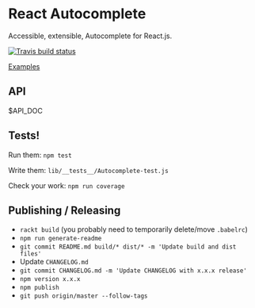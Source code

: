 # React Autocomplete

Accessible, extensible, Autocomplete for React.js.

[![Travis build status](https://travis-ci.org/reactjs/react-autocomplete.svg?branch=master)](https://travis-ci.org/reactjs/react-autocomplete/)

[Examples](https://reactcommunity.org/react-autocomplete/)

## API

$API_DOC

## Tests!

Run them:
`npm test`

Write them:
`lib/__tests__/Autocomplete-test.js`

Check your work:
`npm run coverage`

## Publishing / Releasing

* `rackt build` (you probably need to temporarily delete/move `.babelrc`)
* `npm run generate-readme`
* `git commit README.md build/* dist/* -m 'Update build and dist files'`
* Update `CHANGELOG.md`
* `git commit CHANGELOG.md -m 'Update CHANGELOG with x.x.x release'`
* `npm version x.x.x`
* `npm publish`
* `git push origin/master --follow-tags`
